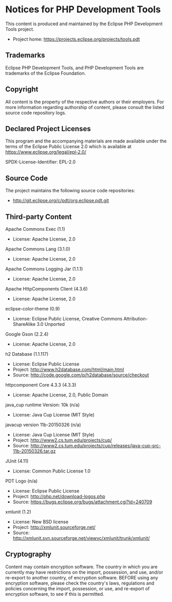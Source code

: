 # Notices for PHP Development Tools

This content is produced and maintained by the Eclipse PHP Development Tools
project.

* Project home: https://projects.eclipse.org/projects/tools.pdt

## Trademarks

Eclipse PHP Development Tools, and PHP Development Tools are trademarks of the
Eclipse Foundation.

## Copyright

All content is the property of the respective authors or their employers. For
more information regarding authorship of content, please consult the listed
source code repository logs.

## Declared Project Licenses

This program and the accompanying materials are made
available under the terms of the Eclipse Public License 2.0
which is available at https://www.eclipse.org/legal/epl-2.0/

SPDX-License-Identifier: EPL-2.0

## Source Code

The project maintains the following source code repositories:

* http://git.eclipse.org/c/pdt/org.eclipse.pdt.git

## Third-party Content

Apache Commons Exec (1.1)

* License: Apache License, 2.0

Apache Commons Lang (3.1.0)

* License: Apache License, 2.0

Apache Commons Logging Jar (1.1.1)

* License: Apache License, 2.0

Apache HttpComponents Client (4.3.6)

* License: Apache License, 2.0

eclipse-color-theme (0.9)

* License: Eclipse Public License, Creative Commons Attribution-ShareAlike 3.0
   Unported 

Google Gson (2.2.4)

* License: Apache License, 2.0

h2 Database (1.1.117)

* License: Eclipse Public License
* Project: http://www.h2database.com/html/main.html
* Source: http://code.google.com/p/h2database/source/checkout

httpcomponent Core 4.3.3 (4.3.3)

* License: Apache License, 2.0, Public Domain

java_cup runtime Version: 10k (n/a)

* License: Java Cup License (MIT Style) 

javacup version 11b-20150326 (n/a)

* License: Java Cup License (MIT Style)
* Project: http://www2.cs.tum.edu/projects/cup/
* Source:
   http://www2.cs.tum.edu/projects/cup/releases/java-cup-src-11b-20150326.tar.gz

JUnit (4.11)

* License: Common Public License 1.0

PDT Logo (n/a)

* License: Eclipse Public License
* Project: http://php.net/download-logos.php
* Source: https://bugs.eclipse.org/bugs/attachment.cgi?id=240709

xmlunit (1.2)

* License: New BSD license
* Project: http://xmlunit.sourceforge.net/
* Source: http://xmlunit.svn.sourceforge.net/viewvc/xmlunit/trunk/xmlunit/

## Cryptography

Content may contain encryption software. The country in which you are currently
may have restrictions on the import, possession, and use, and/or re-export to
another country, of encryption software. BEFORE using any encryption software,
please check the country's laws, regulations and policies concerning the import,
possession, or use, and re-export of encryption software, to see if this is
permitted.